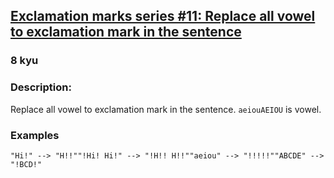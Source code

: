<h2><a href=https://www.codewars.com/kata/57fb09ef2b5314a8a90001ed/train/java target="_blank">Exclamation marks series #11: Replace all vowel to exclamation mark in the sentence</a></h2><h3>8 kyu</h3><h3 id="description">Description:</h3><p> Replace all vowel to exclamation mark in the sentence. <code>aeiouAEIOU</code> is vowel.</p><h3 id="examples">Examples</h3><pre><code class="language-javascript"><span class="cm-string">"Hi!"</span> <span class="cm-operator">--&gt;</span> <span class="cm-string">"H!!"</span><span class="cm-string">"!Hi! Hi!"</span> <span class="cm-operator">--&gt;</span> <span class="cm-string">"!H!! H!!"</span><span class="cm-string">"aeiou"</span> <span class="cm-operator">--&gt;</span> <span class="cm-string">"!!!!!"</span><span class="cm-string">"ABCDE"</span> <span class="cm-operator">--&gt;</span> <span class="cm-string">"!BCD!"</span></code></pre>